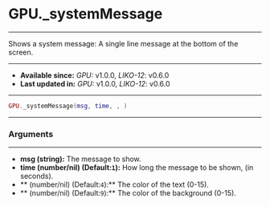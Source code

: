 # GPU._systemMessage
---

Shows a system message: A single line message at the bottom of the screen.

---

* **Available since:** _GPU:_ v1.0.0, _LIKO-12_: v0.6.0
* **Last updated in:** _GPU:_ v1.0.0, _LIKO-12_: v0.6.0

---

```lua
GPU._systemMessage(msg, time, , )
```

---
### Arguments
---

* **msg (string):** The message to show.
* **time (number/nil) (Default:`1`):** How long the message to be shown, (in seconds).
* ** (number/nil) (Default:`4`):** The color of the text (0-15).
* ** (number/nil) (Default:`9`):** The color of the background (0-15).

